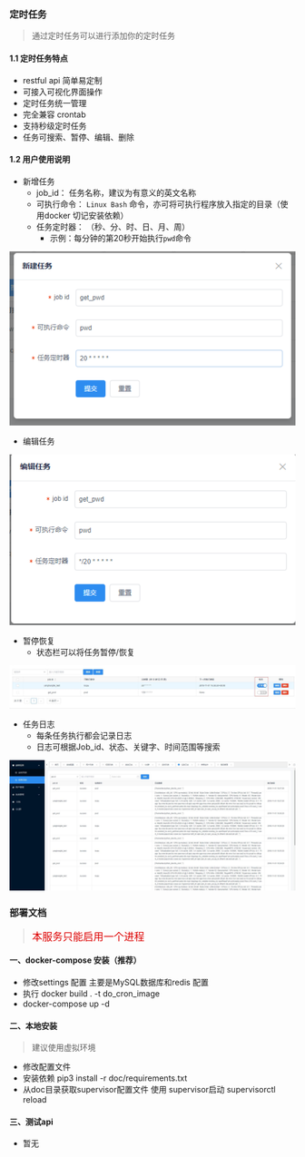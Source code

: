 ### 定时任务

> 通过定时任务可以进行添加你的定时任务



#### 1.1 定时任务特点

- restful api 简单易定制
- 可接入可视化界面操作
- 定时任务统一管理
- 完全兼容 crontab
- 支持秒级定时任务
- 任务可搜索、暂停、编辑、删除



#### 1.2 用户使用说明

- 新增任务
  - job_id： 任务名称，建议为有意义的英文名称
  - 可执行命令： `Linux Bash` 命令，亦可将可执行程序放入指定的目录（使用docker 切记安装依赖）
  - 任务定时器： （秒、分、时、日、月、周）
    - 示例：每分钟的第20秒开始执行`pwd`命令

![](./doc/images/timed_task01.png)



- 编辑任务

![](./doc/images/timed_task02.png)



- 暂停恢复
  - 状态栏可以将任务暂停/恢复

![](./doc/images/timed_task03.jpg)



- 任务日志
  - 每条任务执行都会记录日志
  - 日志可根据Job_id、状态、关键字、时间范围等搜索

![timed_logs](./doc/images/timed_logs.jpg)

###  部署文档

> <font size="4" color="#dd0000">本服务只能启用一个进程</font> 

#### 一、docker-compose 安装（推荐）

- 修改settings 配置 主要是MySQL数据库和redis 配置
- 执行 docker build . -t do_cron_image
- docker-compose up -d

#### 二、本地安装

> 建议使用虚拟环境

- 修改配置文件
- 安装依赖  pip3 install -r  doc/requirements.txt
- 从doc目录获取supervisor配置文件  使用 supervisor启动  supervisorctl reload 

#### 三、测试api

- 暂无

